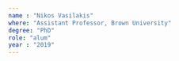 ```yaml
---
name : "Nikos Vasilakis"
where: "Assistant Professor, Brown University"
degree: "PhD"
role: "alum"
year : "2019"
---
```

